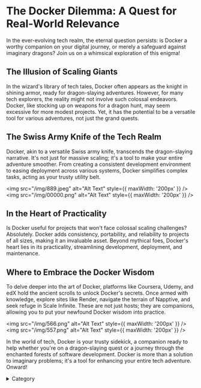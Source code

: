# The Docker Dilemma: A Quest for Real-World Relevance

In the ever-evolving tech realm, the eternal question persists: is Docker a worthy companion on your digital journey, or merely a safeguard against imaginary dragons? Join us on a whimsical exploration of this enigma!

## The Illusion of Scaling Giants

In the wizard's library of tech tales, Docker often appears as the knight in shining armor, ready for dragon-slaying adventures. However, for many tech explorers, the reality might not involve such colossal endeavors. Docker, like stocking up on weapons for a dragon hunt, may seem excessive for more modest projects. Yet, it has the potential to be a versatile tool for various adventures, not just the grand quests.

## The Swiss Army Knife of the Tech Realm

Docker, akin to a versatile Swiss army knife, transcends the dragon-slaying narrative. It's not just for massive scaling; it's a tool to make your entire adventure smoother. From creating a consistent development environment to easing deployment across various systems, Docker simplifies complex tasks, acting as your trusty utility belt.


<img src="/img/889.jpeg" alt="Alt Text" style={{ maxWidth: '200px' }} />
<img src="/img/00000.png" alt="Alt Text" style={{ maxWidth: '200px' }} />

## In the Heart of Practicality

Is Docker useful for projects that won't face colossal scaling challenges? Absolutely. Docker adds consistency, portability, and reliability to projects of all sizes, making it an invaluable asset. Beyond mythical foes, Docker's heart lies in its practicality, streamlining development, deployment, and maintenance.

## Where to Embrace the Docker Wisdom

To delve deeper into the art of Docker, platforms like Coursera, Udemy, and edX hold the ancient scrolls to unlock Docker's secrets. Once armed with knowledge, explore sites like Render, navigate the terrain of Napptive, and seek refuge in Scale Infinite. These are not just hosts; they are companions, allowing you to put your newfound Docker wisdom into practice.

<img src="/img/566.png" alt="Alt Text" style={{ maxWidth: '200px' }} />
<img src="/img/557.png" alt="Alt Text" style={{ maxWidth: '200px' }} />

In the world of tech, Docker is your trusty sidekick, a companion ready to help whether you're on a dragon-slaying quest or a journey through the enchanted forests of software development. Docker is more than a solution to imaginary problems; it's a tool for enhancing your entire tech adventure. Onward!

<details>

<summary>Category</summary>

Kubernetes, cloud computing, DevOps, cloud services, hosting platform, container orchestration, cloud infrastructure, cloud deployment, cloud management, cloud technology, cloud solutions&#x20;

</details>